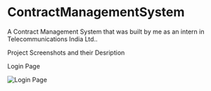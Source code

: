 # ContractManagementSystem
A Contract Management System that was built by me as an intern in Telecommunications India Ltd..

Project Screenshots and their Desription

Login Page

![Login Page](https://raw.githubusercontent.com/vasharma05/ContractManagementSystem/Screenshots/Login.PNG)
